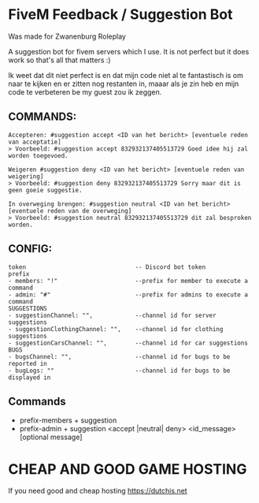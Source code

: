 # FiveM Feedback / Suggestion Bot
Was made for
Zwanenburg Roleplay

A suggestion bot for fivem servers which I use. It is not perfect but it does work so that's all that matters :)

Ik weet dat dit niet perfect is en dat mijn code niet al te fantastisch is om naar te kijken en er zitten nog restanten in, maaar als je zin heb en mijn code te verbeteren be my guest zou ik zeggen.

## COMMANDS:
```
Accepteren: #suggestion accept <ID van het bericht> [eventuele reden van acceptatie] 
> Voorbeeld: #suggestion accept 832932137405513729 Goed idee hij zal worden toegevoed.

Weigeren #suggestion deny <ID van het bericht> [eventuele reden van weigering] 
> Voorbeeld: #suggestion deny 832932137405513729 Sorry maar dit is geen goeie suggestie.

In overweging brengen: #suggestion neutral <ID van het bericht> [eventuele reden van de overweging]
> Voorbeeld: #suggestion neutral 832932137405513729 dit zal besproken worden.
```

## CONFIG:
```
token                               -- Discord bot token
prefix
- members: "!"                      --prefix for member to execute a command
- admin: "#"                        --prefix for admins to execute a command
SUGGESTIONS
- suggestionChannel: "",            --channel id for server suggestions
- suggestionClothingChannel: "",    --channel id for clothing suggestions
- suggestionCarsChannel: "",        --channel id for car suggestions
BUGS
- bugsChannel: "",                  --channel id for bugs to be reported in
- bugLogs: ""                       --channel id for bugs to be displayed in
```

## Commands
- prefix-members + suggestion <suggestion>
- prefix-admin + suggestion <accept |neutral| deny> <id_message> [optional message]

# CHEAP AND GOOD GAME HOSTING
If you need good and cheap hosting https://dutchis.net

